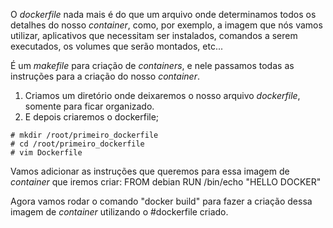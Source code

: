 O *dockerfile* nada mais é do que um arquivo onde determinamos todos os detalhes do nosso *container*, como, por exemplo, a imagem que nós vamos utilizar, aplicativos que necessitam ser instalados, comandos a serem executados, os volumes que serão montados, etc...

É um *makefile* para criação de *containers*, e nele passamos todas as instruções para a criação do nosso *container*.

1. Criamos um diretório onde deixaremos o nosso arquivo *dockerfile*, somente para ficar organizado.
2. E depois criaremos o dockerfile;

```ubuntu
# mkdir /root/primeiro_dockerfile
# cd /root/primeiro_dockerfile
# vim Dockerfile
```

Vamos adicionar as instruções que queremos para essa imagem de *container* que iremos criar:
FROM debian
RUN /bin/echo "HELLO DOCKER"

Agora vamos rodar o comando "docker build" para fazer a criação dessa imagem de *container* utilizando o #dockerfile criado. 
